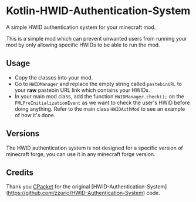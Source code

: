 # Kotlin-HWID-Authentication-System
A simple HWID authentication system for your minecraft mod.

This is a simple mod which can prevent unwanted users from running your mod by only allowing specific HWIDs to be able to run the mod.

## Usage

- Copy the classes into your mod.
- Go to `HWIDManager` and replace the empty string called `pastebinURL` to your **raw** pastebin URL link which contains your HWIDs.
- In your main mod class, add the function `HWIDManager.check();` on the `FMLPreInitializationEvent` as we want to check the user's HWID before doing anything. Refer to the main class `HWIDAuthMod` to see an example of how it's done.

## Versions
The HWID authentication system is not designed for a specific version of minecraft forge, you can use it in any minecraft forge version.

## Credits
Thank you [CPacket](https://github.com/zzurio/) for the original [HWID-Authentication-System] (https://github.com/zzurio/HWID-Authentication-System) code.

